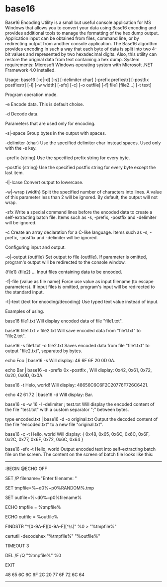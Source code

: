 # base16

Base16 Encoding Utility is a small but useful console application for MS Windows that allows you to convert your data using Base16 encoding and provides additional tools to manage the formatting of the hex dump output. Application input can be obtained from files, command line, or by redirecting output from another console application.
The Base16 algorithm provides encoding in such a way that each byte of data is split into two 4-bit values ​​and represented by two hexadecimal digits.
Also, this utility can restore the original data from text containing a hex dump.
System requirements:
Microsoft Windows operating system with Microsoft .NET Framework 4.0 installed.

Usage: base16 [-e|-d] [-s] [-delimiter char] [-prefix prefixstr] [-postfix postfixstr] [-l] [-w width] [-sfx] [-c] [-o outfile] [-f] file1 [file2...] [-t text]

Program operation mode.

 -e                      Encode data. This is default choise.

 -d                      Decode data.


Parameters that are used only for encoding.

 -s|-space               Group bytes in the output with spaces.

 -delimiter {char}       Use the specified delimiter char instead spaces. Used only with the -s key.

 -prefix {string}        Use the specified prefix string for every byte.

 -postfix {string}       Use the specified postfix string for every byte except the last item.

 -l|-lcase               Convert output to lowercase.

 -w|-wrap {width}        Split the specified number of characters into lines. A value of this parameter less than 2 will be ignored. By default, the output will not wrap.

 -sfx                    Write a special command lines before the encoded data to create a self-extracting batch file. Items such as -s, -prefix, -postfix and -delimiter will be ignored.

 -c                      Create an array declaration for a C-like language. Items such as -s, -prefix, -postfix and -delimiter will be ignored.



Configuring input and output.

 -o|-output {outfile}    Set output to file {outfile}. If parameter is omitted, program's output will be redirected to the console window.

 {file1} {file2} ...     Input files containing data to be encoded.

 -f|-file {value as file name}        Force use value as input filename (to escape parameters). If input files is omitted, program's input will be redirected to the standard input.

 -t|-text {text for encoding/decoding}        Use typed text value instead of input.



Examples of using.

 base16 file1.txt
Will display encoded data of file "file1.txt".

 base16 file1.txt > file2.txt
Will save encoded data from "file1.txt" to "file2.txt". 

 base16 -s file1.txt -o file2.txt
Saves encoded data from file "file1.txt" to output "file2.txt", separated by bytes.

 echo Foo | base16 -s
Will display: 46 6F 6F 20 0D 0A.

 echo Bar | base16 -s -prefix 0x -postfix ,
Will display: 0x42, 0x61, 0x72, 0x20, 0x0D, 0x0A.

 base16 -t Helo, world!
Will display: 48656C6C6F2C20776F726C6421.

 echo 42 61 72 | base16 -d
Will display: Bar.

 base16 -s -w 16 -l -delimiter ; test.txt
Will display the encoded content of the file "test.txt" with a custom separator ";" between bytes.

 type encoded.txt | base16 -d -o original.txt
Output the decoded content of the file "encoded.txt" to a new file "original.txt".

 base16 -c -t Hello, world
Will display:
{
0x48, 0x65, 0x6C, 0x6C, 0x6F, 0x2C, 0x77, 0x6F, 0x72, 0x6C, 0x64
}

 base16 -sfx -t Hello, world
Output encoded text into self-extracting batch file on the screen.
The content on the screen of batch file looks like this:
____________________________________________________________________
  :BEGIN
  @ECHO OFF
  
  SET /P filename="Enter filename: "
  
  SET tmpfile=%~d0%~p0%RANDOM%.tmp
  
  SET outfile=%~d0%~p0%filename%
  
  ECHO tmpfile = %tmpfile%
  
  ECHO outfile = %outfile%
  
  FINDSTR "^[0-9A-F][0-9A-F][^\s]" %0 > "%tmpfile%"
  
  certutil -decodehex "%tmpfile%" "%outfile%"
  
  TIMEOUT 3
  
  DEL /F /Q "%tmpfile%" %0
  
  EXIT

48 65 6C 6C 6F 2C 20 77 6F 72 6C 64
____________________________________________________________________
